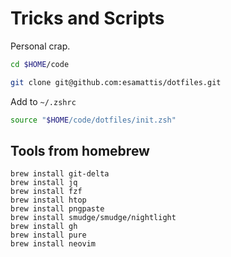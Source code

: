 # Tricks and Scripts

Personal crap.


```sh
cd $HOME/code
```

```sh
git clone git@github.com:esamattis/dotfiles.git
```

Add to `~/.zshrc`

```sh
source "$HOME/code/dotfiles/init.zsh"
```

## Tools from homebrew

```
brew install git-delta
brew install jq
brew install fzf
brew install htop
brew install pngpaste
brew install smudge/smudge/nightlight
brew install gh
brew install pure
brew install neovim
```
